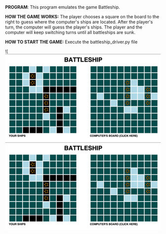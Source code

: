 **PROGRAM**: 
This program emulates the game Battleship.

**HOW THE GAME WORKS:** 
The player chooses a square on the board to the right to guess where the computer's 
ships are located. After the player's turn, the computer will guess the player's ships. 
The player and the computer will keep switching turns until all battleships are sunk.

**HOW TO START THE GAME:** Execute the battleship_driver.py file


![![GitHub Logo](battleship-display.png)
![Alt Text](battleship-display.png)
